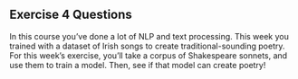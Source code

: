 ## Exercise 4 Questions

In this course you’ve done a lot of NLP and text processing. This week you trained with a dataset of Irish songs to create traditional-sounding poetry. For this week’s exercise, you’ll take a corpus of Shakespeare sonnets, and use them to train a model. Then, see if that model can create poetry!